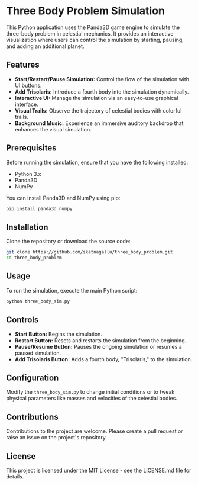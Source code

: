 
# Three Body Problem Simulation

This Python application uses the Panda3D game engine to simulate the three-body problem in celestial mechanics. It provides an interactive visualization where users can control the simulation by starting, pausing, and adding an additional planet.

## Features

- **Start/Restart/Pause Simulation:** Control the flow of the simulation with UI buttons.
- **Add Trisolaris:** Introduce a fourth body into the simulation dynamically.
- **Interactive UI:** Manage the simulation via an easy-to-use graphical interface.
- **Visual Trails:** Observe the trajectory of celestial bodies with colorful trails.
- **Background Music:** Experience an immersive auditory backdrop that enhances the visual simulation.

## Prerequisites

Before running the simulation, ensure that you have the following installed:
- Python 3.x
- Panda3D
- NumPy

You can install Panda3D and NumPy using pip:

```bash
pip install panda3d numpy
```

## Installation

Clone the repository or download the source code:

```bash
git clone https://github.com/skatnagallu/three_body_problem.git
cd three_body_problem
```

## Usage

To run the simulation, execute the main Python script:

```bash
python three_body_sim.py
```

## Controls

- **Start Button:** Begins the simulation.
- **Restart Button:** Resets and restarts the simulation from the beginning.
- **Pause/Resume Button:** Pauses the ongoing simulation or resumes a paused simulation.
- **Add Trisolaris Button:** Adds a fourth body, "Trisolaris," to the simulation.

## Configuration

Modify the `three_body_sim.py` to change initial conditions or to tweak physical parameters like masses and velocities of the celestial bodies.

## Contributions

Contributions to the project are welcome. Please create a pull request or raise an issue on the project's repository.

## License

This project is licensed under the MIT License - see the LICENSE.md file for details.
